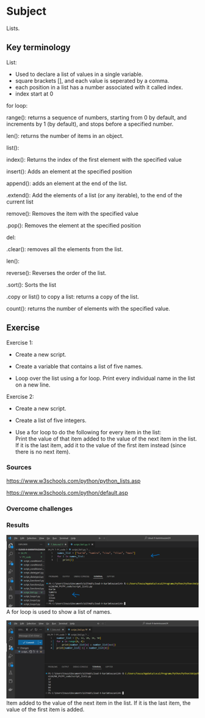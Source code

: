 # Subject
Lists.

## Key terminology
List:  
- Used to declare a list of values in a single variable.
- square brackets [], and each value is seperated by a comma.  
- each position in a list has a number associated with it called index.  
- index start at 0  

for loop:  

range(): returns a sequence of numbers, starting from 0 by default, and increments by 1 (by default), and stops before a specified number.

len(): returns the number of items in an object.

list():  

index(): Returns the index of the first element with the specified value

insert():  Adds an element at the specified position

append():  adds an element at the end of the list.

.extend(): Add the elements of a list (or any iterable), to the end of the current list

remove(): Removes the item with the specified value

.pop(): Removes the element at the specified position

del:  

.clear():  removes all the elements from the list.

len():  

reverse(): Reverses the order of the list. 

.sort(): Sorts the list

.copy or list() to copy a list: returns a copy of the list.  

count(): returns the number of elements with the specified value. 



## Exercise
Exercise 1:  

- Create a new script.  

- Create a variable that contains a list of five names.  

- Loop over the list using a for loop. Print every individual name in the list on a new line.  

Exercise 2:  

- Create a new script.  

- Create a list of five integers.  

- Use a for loop to do the following for every item in the list:  
Print the value of that item added to the value of the next item in the list. If it is the last item, add it to the value of the first item instead (since there is no next item).

### Sources
https://www.w3schools.com/python/python_lists.asp  

https://www.w3schools.com/python/default.asp



### Overcome challenges


### Results  
![for loop of a list](https://github.com/Techgrounds-Cloud-9/cloud-9-karimtouzani24/blob/ab1a68313c21983cbb9a438bcb3e5ba6114fcda5/00_includes/PY/result_list1.png)  
A for loop is used to show a list of names.   

![for loop with addition](https://github.com/Techgrounds-Cloud-9/cloud-9-karimtouzani24/blob/70c03643144764565f8bff30a5b4e9abb691354e/00_includes/PY/result_lists2.png)  
Item added to the value of the next item in the list. If it is the last item, the value of the first item is added.
